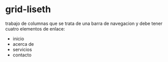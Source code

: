 # grid-liseth
trabajo de columnas que se trata de una barra de navegacion y debe tener cuatro elementos de enlace:
- inicio
- acerca de
- servicios
- contacto
